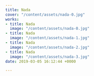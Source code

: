 ```yaml
---
title: Nada
cover: "/content/assets/nada-0.jpg"
works:
- title: Nada
  image: "/content/assets/nada-0.jpg"
- title: Nada
  image: "/content/assets/nada-1.jpg"
- title: Nada
  image: "/content/assets/nada-2.jpg"
- title: Nada
  image: "/content/assets/nada-3.jpg"
date: 2019-03-05 16:12:44 +0000

---
```

